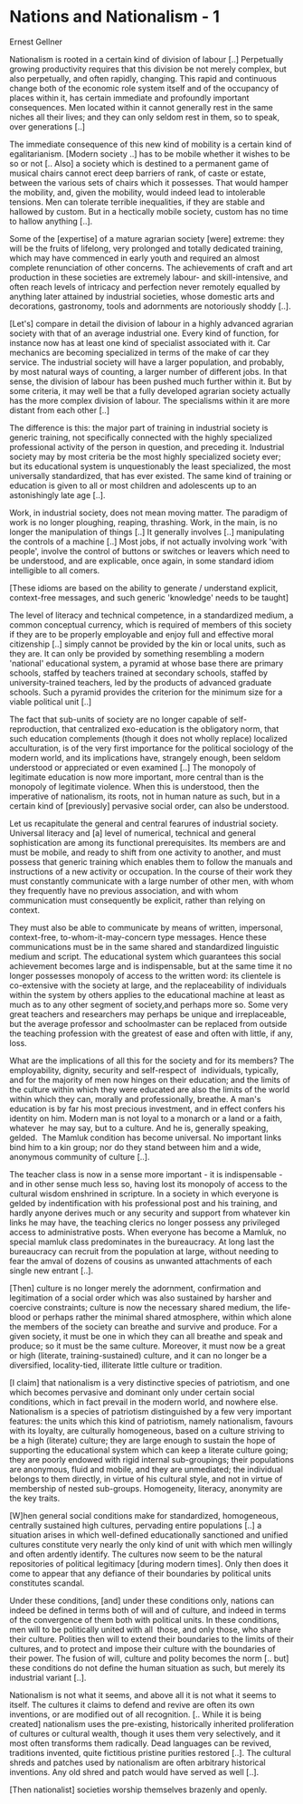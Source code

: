 # Nations and Nationalism - 1

Ernest Gellner

Nationalism is rooted in a certain kind of division of labour [..]
Perpetually growing productivity requires that this division be not
merely complex, but also perpetually, and often rapidly,
changing. This rapid and continuous change both of the economic role
system itself and of the occupancy of places within it, has certain
immediate and profoundly important consequences. Men located within it
cannot generally rest in the same niches all their lives; and they can
only seldom rest in them, so to speak, over generations [..]

The immediate consequence of this new kind of mobility is a certain
kind of egalitarianism. [Modern society ..] has to be mobile whether
it wishes to be so or not [.. Also] a society which is destined to a
permanent game of musical chairs cannot erect deep barriers of rank,
of caste or estate, between the various sets of chairs which it
possesses. That would hamper the mobility, and, given the mobility,
would indeed lead to intolerable tensions. Men can tolerate terrible
inequalities, if they are stable and hallowed by custom. But in a
hectically mobile society, custom has no time to hallow anything [..].

Some of the [expertise] of a mature agrarian society [were] extreme:
they will be the fruits of lifelong, very prolonged and totally
dedicated training, which may have commenced in early youth and
required an almost complete renunciation of other concerns. The
achievements of craft and art production in these societies are
extremely labour- and skill-intensive, and often reach levels of
intricacy and perfection never remotely equalled by anything later
attained by industrial societies, whose domestic arts and decorations,
gastronomy, tools and adornments are notoriously shoddy [..].

[Let's] compare in detail the division of labour in a highly advanced
agrarian society with that of an average industrial one. Every kind of
function, for instance now has at least one kind of specialist
associated with it. Car mechanics are becoming specialized in terms of
the make of car they service. The industrial society will have a
larger population, and probably, by most natural ways of counting, a
larger number of different jobs. In that sense, the division of labour
has been pushed much further within it. But by some criteria, it may
well be that a fully developed agrarian society actually has the more
complex division of labour. The specialisms within it are more distant
from each other [..]

The difference is this: the major part of training in industrial
society is generic training, not specifically connected with the
highly specialized professional activity of the person in question,
and preceding it. Industrial society may by most criteria be the most
highly specialized society ever; but its educational system is
unquestionably the least specialized, the most universally
standardized, that has ever existed. The same kind of training or
education is given to all or most children and adolescents up to an
astonishingly late age [..].

Work, in industrial society, does not mean moving matter. The paradigm
of work is no longer ploughing, reaping, thrashing. Work, in the main,
is no longer the manipulation of things [..] It generally involves
[..] manipulating the controls of a machine [..] Most jobs, if not
actually involving work 'with people', involve the control of buttons
or switches or leavers which need to be understood, and are
explicable, once again, in some standard idiom intelligible to all
comers.

[These idioms are based on the ability to generate / understand
explicit, context-free messages, and such generic 'knowledge' needs to
be taught]

The level of literacy and technical competence, in a standardized
medium, a common conceptual currency, which is required of members of
this society if they are to be properly employable and enjoy full and
effective moral citizenship [..] simply cannot be provided by the kin
or local units, such as they are. It can only be provided by something
resembling a modern 'national' educational system, a pyramid at whose
base there are primary schools, staffed by teachers trained at
secondary schools, staffed by university-trained teachers, led by the
products of advanced graduate schools. Such a pyramid provides the
criterion for the minimum size for a viable political unit [..]

The fact that sub-units of society are no longer capable of
self-reproduction, that centralized exo-education is the obligatory
norm, that such education complements (though it does not wholly
replace) localized acculturation, is of the very first importance for
the political sociology of the modern world, and its implications
have, strangely enough, been seldom understood or appreciated or even
examined [..] The monopoly of legitimate education is now more
important, more central than is the monopoly of legitimate
violence. When this is understood, then the imperative of nationalism,
its roots, not in human nature as such, but in a certain kind of
[previously] pervasive social order, can also be understood.

Let us recapitulate the general and central fearures of industrial
society. Universal literacy and [a] level of numerical, technical and
general sophistication are among its functional prerequisites. Its
members are and must be mobile, and ready to shift from one activity
to another, and must possess that generic training which enables them
to follow the manuals and instructions of a new activity or
occupation. In the course of their work they must constantly
communicate with a large number of other men, with whom they
frequently have no previous association, and with whom communication
must consequently be explicit, rather than relying on context.

They must also be able to communicate by means of written, impersonal,
context-free, to-whom-it-may-concern type messages. Hence these
communications must be in the same shared and standardized linguistic
medium and script. The educational system which guarantees this social
achievement becomes large and is indispensable, but at the same time
it no longer possesses monopoly of access to the written word: its
clientele is co-extensive with the society at large, and the
replaceability of individuals within the system by others applies to
the educational machine at least as much as to any other segment of
society,and perhaps more so. Some very great teachers and researchers
may perhaps be unique and irreplaceable, but the average professor and
schoolmaster can be replaced from outside the teaching profession with
the greatest of ease and often with little, if any, loss.

What are the implications of all this for the society and for its
members? The employability, dignity, security and self-respect of 
individuals, typically, and for the majority of men now hinges on
their education; and the limits of the culture within which they were
educated are also the limits of the world within which they can,
morally and professionally, breathe. A man's education is by far his
most precious investment, and in effect confers his identity on
him. Modern man is not loyal to a monarch or a land or a faith,
whatever  he may say, but to a culture. And he is, generally speaking,
gelded.  The Mamluk condition has become universal. No important links
bind him to a kin group; nor do they stand between him and a wide,
anonymous community of culture [..].

The teacher class is now in a sense more important - it is
indispensable - and in other sense much less so, having lost its
monopoly of access to the cultural wisdom enshrined in scripture. In a
society in which everyone is gelded by indentification with his
professional post and his training, and hardly anyone derives much or
any security and support from whatever kin links he may have, the
teaching clerics no longer possess any privileged access to
administrative posts. When everyone has become a Mamluk, no special
mamluk class predominates in the bureaucracy. At long last the
bureaucracy can recruit from the population at large, without needing
to fear the amval of dozens of cousins as unwanted attachments of each
single new entrant [..].

[Then] culture is no longer merely the adornment, confirmation and
legitimation of a social order which was also sustained by harsher and
coercive constraints; culture is now the necessary shared medium, the
life-blood or perhaps rather the minimal shared atmosphere, within
which alone the members of the society can breathe and survive and
produce. For a given society, it must be one in which they can all
breathe and speak and produce; so it must be the same
culture. Moreover, it must now be a great or high (literate,
training-sustained) culture, and it can no longer be a diversified,
locality-tied, illiterate little culture or tradition.

[I claim] that nationalism is a very distinctive species of
patriotism, and one which becomes pervasive and dominant only under
certain social conditions, which in fact prevail in the modern world,
and nowhere else. Nationalism is a species of patriotism distinguished
by a few very important features: the units which this kind of
patriotism, namely nationalism, favours with its loyalty, are
culturally homogeneous, based on a culture striving to be a high
(literate) culture; they are large enough to sustain the hope of
supporting the educational system which can keep a literate culture
going; they are poorly endowed with rigid internal sub-groupings;
their populations are anonymous, fluid and mobile, and they are
unmediated; the individual belongs to them directly, in virtue of his
cultural style, and not in virtue of membership of nested
sub-groups. Homogeneity, literacy, anonymity are the key traits.

[W]hen general social conditions make for standardized, homogeneous,
centrally sustained high cultures, pervading entire populations [..] a
situation arises in which well-defined educationally sanctioned and
unified cultures constitute very nearly the only kind of unit with
which men willingly and often ardently identify. The cultures now seem
to be the natural repositories of political legitimacy [during modern
times]. Only then does it come to appear that any defiance of their
boundaries by political units constitutes scandal.

Under these conditions, [and] under these conditions only, nations can
indeed be defined in terms both of will and of culture, and indeed in
terms of the convergence of them both with political units. In these
conditions, men will to be politically united with all  those, and
only those, who share their culture. Polities then will to extend
their boundaries to the limits of their cultures, and to protect and
impose their culture with the boundaries of their power. The fusion of
will, culture and polity becomes the norm [.. but] these conditions do
not define the human situation as such, but merely its industrial
variant [..].

Nationalism is not what it seems, and above all it is not what it
seems to itself. The cultures it claims to defend and revive are often
its own inventions, or are modified out of all recognition. [.. While
it is being created] nationalism uses the pre-existing, historically
inherited proliferation of cultures or cultural wealth, though it uses
them very selectively, and it most often transforms them
radically. Dead languages can be revived, traditions invented, quite
fictitious pristine purities restored [..]. The cultural shreds and
patches used by nationalism are often arbitrary historical
inventions. Any old shred and patch would have served as well [..].

[Then nationalist] societies worship themselves brazenly and openly.
